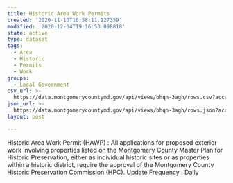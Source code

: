 ```yaml
---
title: Historic Area Work Permits
created: '2020-11-10T16:58:11.127359'
modified: '2020-12-04T19:16:53.098818'
state: active
type: dataset
tags:
  - Area
  - Historic
  - Permits
  - Work
groups:
  - Local Government
csv_url: >-
  https://data.montgomerycountymd.gov/api/views/bhqn-3agh/rows.csv?accessType=DOWNLOAD
json_url: >-
  https://data.montgomerycountymd.gov/api/views/bhqn-3agh/rows.json?accessType=DOWNLOAD
layout: post

---
```

Historic Area Work Permit (HAWP) : All applications for proposed exterior work involving properties listed on the Montgomery County Master Plan for Historic Preservation, either as individual historic sites or as properties within a historic district, require the approval of the Montgomery County Historic Preservation Commission (HPC).
Update Frequency : Daily
